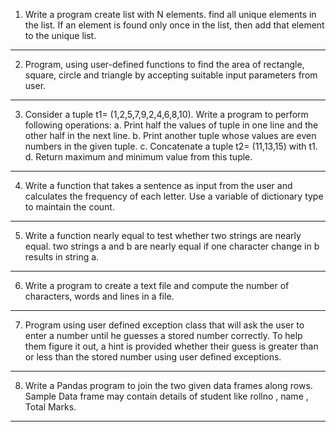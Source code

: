 1. Write a program create list with N elements. find all unique elements in the list. If
an element is found only once in the list, then add that element to the unique list.
---
2. Program, using user-defined functions to find the area of rectangle, square, circle and
triangle by accepting suitable input parameters from user.
---
3. Consider a tuple t1= (1,2,5,7,9,2,4,6,8,10). Write a program to perform following
operations:
a. Print half the values of tuple in one line and the other half in the next line.
b. Print another tuple whose values are even numbers in the given tuple.
c. Concatenate a tuple t2= (11,13,15) with t1.
d. Return maximum and minimum value from this tuple.
---
4. Write a function that takes a sentence as input from the user and calculates the
frequency of each letter. Use a variable of dictionary type to maintain the count.
---
5. Write a function nearly equal to test whether two strings are nearly equal. two strings
a and b are nearly equal if one character change in b results in string a.
---
6. Write a program to create a text file and compute the number of characters, words
and lines in a file.
---
7. Program using user defined exception class that will ask the user to enter a number
until he guesses a stored number correctly. To help them figure it out, a hint is
provided whether their guess is greater than or less than the stored number using
user defined exceptions.
---
8. Write a Pandas program to join the two given data frames along rows. Sample Data
frame may contain details of student like rollno , name , Total Marks.
---